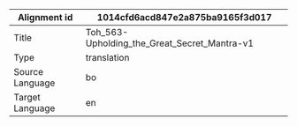 |Alignment id | 1014cfd6acd847e2a875ba9165f3d017
| --- | --- 
|Title | Toh_563-Upholding_the_Great_Secret_Mantra-v1 
|Type | translation
|Source Language | bo
|Target Language | en